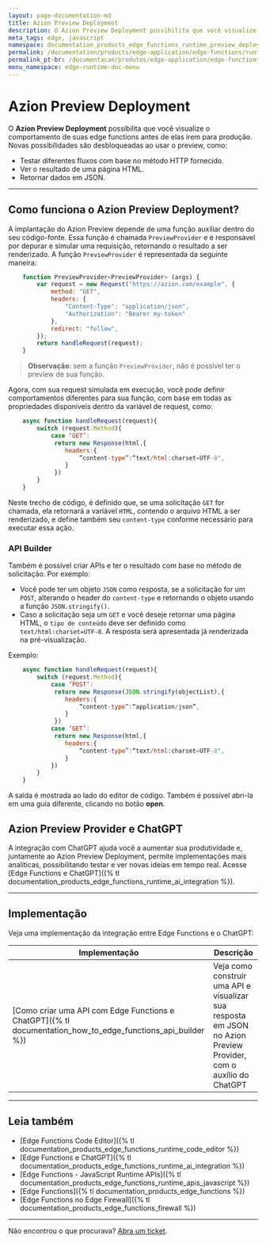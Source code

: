 ```yaml
---
layout: page-documentation-md
title: Azion Preview Deployment
description: O Azion Preview Deployment possibilita que você visualize o comportamento de suas funções de borda antes de elas irem para produção.
meta_tags: edge, javascript
namespace: documentation_products_edge_functions_runtime_preview_deployment
permalink: /documentation/products/edge-application/edge-functions/runtime-api/preview-deployment/
permalink_pt-br: /documentacao/produtos/edge-application/edge-functions/runtime-api/preview-deployment/
menu_namespace: edge-runtime-doc-menu
---
```


# Azion Preview Deployment

O **Azion Preview Deployment** possibilita que você visualize o comportamento de suas edge functions antes de elas irem para produção. Novas possibilidades são desbloqueadas ao usar o preview, como:

- Testar diferentes fluxos com base no método HTTP fornecido.
- Ver o resultado de uma página HTML.
- Retornar dados em JSON.

---

## Como funciona o Azion Preview Deployment?

A implantação do Azion Preview depende de uma função auxiliar dentro do seu código-fonte. Essa função é chamada `PreviewProvider` e é responsável por depurar e simular uma requisição, retornando o resultado a ser renderizado. A função `PreviewProvider` é representada da seguinte maneira:

```javascript
    function PreviewProvider<PreviewProvider> (args) {
        var request = new Request("https://azion.com/example", {
            method: "GET",
            headers: {
                "Content-Type": "application/json",
                "Authorization": "Bearer my-token"
            },
            redirect: "follow",
        });
        return handleRequest(request);
    }
```

> **Observação**: sem a função `PreviewProvider`, não é possível ter o preview de sua função.

Agora, com sua request simulada em execução, você pode definir comportamentos diferentes para sua função, com base em todas as propriedades disponíveis dentro da variável de request, como:

```javascript
    async function handleRequest(request){
        switch (request.Method){
            case ‘GET’:
             return new Response(html,{
                headers:{
                    “content-type”:“text/html:charset=UTF-8",
                }
             })
        }
    }
```

Neste trecho de código, é definido que, se uma solicitação `GET` for chamada, ela retornará a variável `HTML`, contendo o arquivo HTML a ser renderizado, e define também seu `content-type` conforme necessário para executar essa ação.

### API Builder

Também é possível criar APIs e ter o resultado com base no método de solicitação. Por exemplo:

- Você pode ter um objeto `JSON` como resposta, se a solicitação for um `POST`, alterando o header do `content-type` e retornando o objeto usando a função `JSON.stringify()`.
- Caso a solicitação seja um `GET` e você deseje retornar uma página HTML, o `tipo de conteúdo` deve ser definido como `text/html:charset=UTF-8`. A resposta será apresentada já renderizada na pré-visualização.

Exemplo:

```javascript
    async function handleRequest(request){
        switch (request.Method){
            case ‘POST’:
             return new Response(JSON.stringify(objectList),{
                headers:{
                    “content-type”:“application/json”,
                }
             })
            case ‘GET’:
             return new Response(html,{
                headers:{
                    “content-type”:“text/html:charset=UTF-8",
                }
            })
        }
    }
```

A saída é mostrada ao lado do editor de código. Também é possível abri-la em uma guia diferente, clicando no botão **open**.

## Azion Preview Provider e ChatGPT

A integração com ChatGPT ajuda você a aumentar sua produtividade e, juntamente ao Azion Preview Deployment, permite implementações mais analíticas, possibilitando testar e ver novas ideias em tempo real. Acesse [Edge Functions e ChatGPT]({% tl documentation_products_edge_functions_runtime_ai_integration %}).

---

## Implementação

Veja uma implementação da integração entre Edge Functions e o ChatGPT:

| Implementação | Descrição |
| --- | --- |
| [Como criar uma API com Edge Functions e ChatGPT]({% tl documentation_how_to_edge_functions_api_builder %}) | Veja como construir uma API e visualizar sua resposta em JSON no Azion Preview Provider, com o auxílio do ChatGPT |

---

## Leia também

- [Edge Functions Code Editor]({% tl documentation_products_edge_functions_runtime_code_editor %})
- [Edge Functions e ChatGPT]({% tl documentation_products_edge_functions_runtime_ai_integration %})
- [Edge Functions - JavaScript Runtime APIs]({% tl documentation_products_edge_functions_runtime_apis_javascript %})
- [Edge Functions]({% tl documentation_products_edge_functions %})
- [Edge Functions no Edge Firewall]({% tl documentation_products_edge_functions_firewall %})

---

Não encontrou o que procurava? [Abra um ticket](https://tickets.azion.com/).